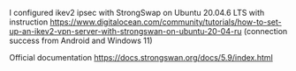 I configured ikev2 ipsec with StrongSwap on Ubuntu 20.04.6 LTS
with instruction https://www.digitalocean.com/community/tutorials/how-to-set-up-an-ikev2-vpn-server-with-strongswan-on-ubuntu-20-04-ru
(connection success from Android and Windows 11)

Official documentation https://docs.strongswan.org/docs/5.9/index.html

